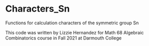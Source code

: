 # Characters_Sn
Functions for calculation characters of the symmetric group Sn


This code was written by Lizzie Hernandez 
for Math 68 Algebraic Combinatorics course in Fall 2021 
at Darmouth College